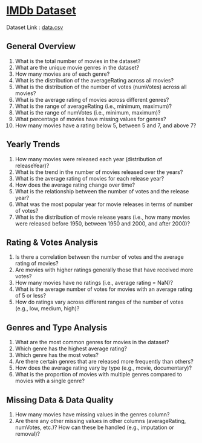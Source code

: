 
# [IMDb Dataset](https://www.kaggle.com/datasets/octopusteam/full-imdb-dataset)

Dataset Link : [data.csv](/datasets/data.csv)

## General Overview

1. What is the total number of movies in the dataset?
2. What are the unique movie genres in the dataset?
3. How many movies are of each genre?
4. What is the distribution of the averageRating across all movies?
5. What is the distribution of the number of votes (numVotes) across all movies?
6. What is the average rating of movies across different genres?
7. What is the range of averageRating (i.e., minimum, maximum)?
8. What is the range of numVotes (i.e., minimum, maximum)?
9. What percentage of movies have missing values for genres?
10. How many movies have a rating below 5, between 5 and 7, and above 7?

## Yearly Trends

1. How many movies were released each year (distribution of releaseYear)?
2. What is the trend in the number of movies released over the years?
3. What is the average rating of movies for each release year?
4. How does the average rating change over time?
5. What is the relationship between the number of votes and the release year?
6. What was the most popular year for movie releases in terms of number of votes?
7. What is the distribution of movie release years (i.e., how many movies were released before 1950, between 1950 and 2000, and after 2000)?

## Rating & Votes Analysis

1. Is there a correlation between the number of votes and the average rating of movies?
2. Are movies with higher ratings generally those that have received more votes?
3. How many movies have no ratings (i.e., average rating = NaN)?
4. What is the average number of votes for movies with an average rating of 5 or less?
5. How do ratings vary across different ranges of the number of votes (e.g., low, medium, high)?

## Genres and Type Analysis

1. What are the most common genres for movies in the dataset?
2. Which genre has the highest average rating?
3. Which genre has the most votes?
4. Are there certain genres that are released more frequently than others?
5. How does the average rating vary by type (e.g., movie, documentary)?
6. What is the proportion of movies with multiple genres compared to movies with a single genre?
  
## Missing Data & Data Quality

1. How many movies have missing values in the genres column?
2. Are there any other missing values in other columns (averageRating, numVotes, etc.)? How can these be handled (e.g., imputation or removal)?
